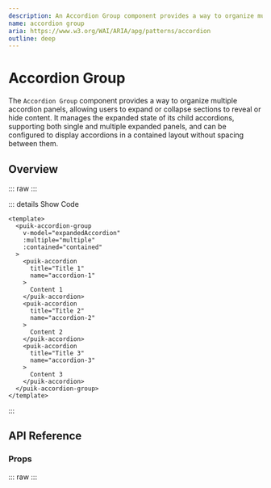 ```yaml
---
description: An Accordion Group component provides a way to organize multiple accordion panels, allowing users to expand or collapse sections to reveal or hide content. It manages the expanded state of its child accordions, supporting both single and multiple expanded panels, and can be configured to display accordions in a contained layout without spacing between them.
name: accordion group
aria: https://www.w3.org/WAI/ARIA/apg/patterns/accordion
outline: deep
---
```


<script setup>
  import AccordionGroup from '@vitepress/components/AccordionGroup.vue';
  import DataAttributes from '@vitepress/utilities/DataAttributes.vue';
  import ComponentOverview from '@vitepress/utilities/ComponentOverview.vue';

  const attributes = [
    {
      prop: 'modelValue',
      default: 'none',
      type: 'string | string[] | null',
      description: 'v-model to control expanded accordions',
      required: false
    },
    {
      prop: 'multiple',
      default: 'none',
      type: 'boolean',
      description: 'Allows multiple accordions to be expanded',
      required: false
    },
    {
      prop: 'contained',
      default: 'none',
      type: 'boolean',
      description: 'Removes space between accordion',
      required: false
    },
  ];
</script>

# Accordion Group

The `Accordion Group` component provides a way to organize multiple accordion panels, allowing users to expand or collapse sections to reveal or hide content. It manages the expanded state of its child accordions, supporting both single and multiple expanded panels, and can be configured to display accordions in a contained layout without spacing between them.

## Overview

::: raw
<ComponentOverview>
  <AccordionGroup />
</ComponentOverview>
:::

::: details Show Code

```vue
<template>
  <puik-accordion-group
    v-model="expandedAccordion"
    :multiple="multiple"
    :contained="contained"
  >
    <puik-accordion
      title="Title 1"
      name="accordion-1"
    >
      Content 1
    </puik-accordion>
    <puik-accordion
      title="Title 2"
      name="accordion-2"
    >
      Content 2
    </puik-accordion>
    <puik-accordion
      title="Title 3"
      name="accordion-3"
    >
      Content 3
    </puik-accordion>
  </puik-accordion-group>
</template>
```

:::

## API Reference

### Props

::: raw
<DataAttributes :attributes="attributes" />
:::
